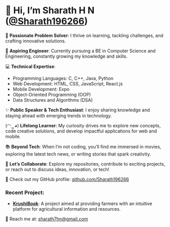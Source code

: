 # 👋 Hi, I’m **Sharath H N** ([@Sharath196266](https://github.com/Sharath196266))  

👀 **Passionate Problem Solver**: I thrive on learning, tackling challenges, and crafting innovative solutions.  

🌱 **Aspiring Engineer**: Currently pursuing a BE in Computer Science and Engineering, constantly growing my knowledge and skills.  

💻 **Technical Expertise**:  
- Programming Languages: C, C++, Java, Python  
- Web Development: HTML, CSS, JavaScript, React.js  
- Mobile Development: Expo  
- Object-Oriented Programming (OOP)  
- Data Structures and Algorithms (DSA)  

✨ **Public Speaker & Tech Enthusiast**: I enjoy sharing knowledge and staying ahead with emerging trends in technology.  

(⁠◠⁠‿⁠◕⁠) **Lifelong Learner**: My curiosity drives me to explore new concepts, code creative solutions, and develop impactful applications for web and mobile.  

📚 **Beyond Tech**: When I’m not coding, you’ll find me immersed in movies, exploring the latest tech news, or writing stories that spark creativity.  

🚀 **Let’s Collaborate**: Explore my repositories, contribute to exciting projects, or reach out to discuss ideas, innovation, or tech!  

🔗 Check out my GitHub profile: [github.com/Sharath196266](https://github.com/Sharath196266)  

### Recent Project:  
- **[KrushiBook](https://Sharath196266.github.io/KrushiBook)**: A project aimed at providing farmers with an intuitive platform for agricultural information and resources.  

📧 Reach me at: [sharath7hn@gmail.com](mailto:sharath7hn@gmail.com)